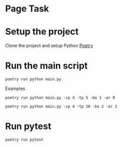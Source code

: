 # Page Task

# Setup the project 

Clone the project and setup Python [Poetry](https://python-poetry.org/docs/)

# Run the main script

```poetry run python main.py```

Examples

```poetry run python main.py -cp 4 -tp 5 -bo 1 -ar 0```


```poetry run python main.py -cp 4 -tp 10 -bo 2 -ar 2```


# Run pytest

```poetry run pytest```

